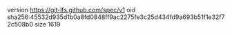 version https://git-lfs.github.com/spec/v1
oid sha256:45532d935d1b0a8fd0848ff9ac2275fe3c25d434fd9a693b51f1e32f72c508b0
size 1619
